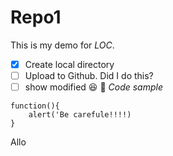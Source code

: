 # Repo1
This is my demo for *LOC*.
- [x] Create local directory
- [ ] Upload to Github.  Did I do this?
- [ ] show modified
:laughing:
:guitar:
*Code sample*
```
function(){
    alert('Be carefule!!!!)
}
```
Allo
